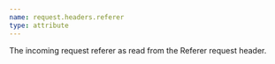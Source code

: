 ```yaml
---
name: request.headers.referer
type: attribute
---
```


The incoming request referer as read from the Referer request header.